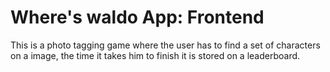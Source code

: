 # Where's waldo App: Frontend

This is a photo tagging game where the user has to find a set of characters on a image, the time it takes him to finish it is stored on a leaderboard.
